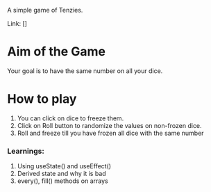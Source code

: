 A simple game of Tenzies.

Link: []

# Aim of the Game
Your goal is to have the same number on all your dice.

# How to play
1. You can click on dice to freeze them.
2. Click on Roll button to randomize the values on non-frozen dice.
3. Roll and freeze till you have frozen all dice with the same number 


### Learnings:
1. Using useState() and useEffect()
2. Derived state and why it is bad
3. every(), fill() methods on arrays